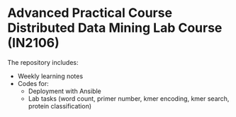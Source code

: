 # Advanced Practical Course Distributed Data Mining Lab Course (IN2106)

  The repository includes:
  * Weekly learning notes
  * Codes for: 
    * Deployment with Ansible
    * Lab tasks (word count, primer number, kmer encoding, kmer search, protein classification)